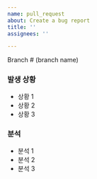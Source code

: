 ```yaml
---
name: pull_request
about: Create a bug report
title: ''
assignees: ''

---
```


Branch # (branch name)

### 발생 상황

* 상황 1
* 상황 2
* 상황 3

### 분석

* 분석 1
* 분석 2
* 분석 3
